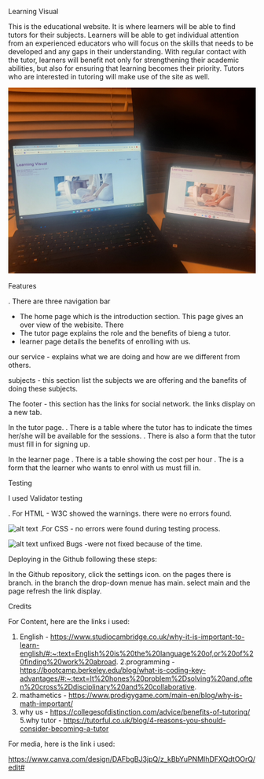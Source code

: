 Learning Visual

This is the educational website. It is where learners  will be able to find tutors for their subjects. Learners will be able to get individual attention from an experienced educators who will focus on the skills that needs to be developed and any gaps in their understanding. With regular contact with the tutor, learners will benefit not only for strengthening their academic abilities, but also for ensuring that learning becomes their priority. Tutors who are interested in tutoring will make use of the site as well.

![alt text](assets/images/20230302_032452.jpg)

Features

. There are three navigation bar 

- The home page which is the introduction section. This page gives an over view of the webisite. There  
- The tutor page explains the role and the benefits of bieng a tutor.
- learner page details the benefits of enrolling with us.

our service - explains what we are doing and how are we different from others.

subjects - this section list the subjects we are offering and the banefits of doing these subjects.

The footer - this section has the links for social network. the links display on a new tab.

In the tutor page.
. There is a table where the tutor has to indicate the times her/she will be available for the sessions.
. There is also a form that the tutor must fill in for signing up.

In the learner page
. There is a table showing the cost per hour
. The is a form that the learner who wants to enrol with us must fill in.

Testing

I used Validator testing

. For HTML - W3C showed the warnings. there were no errors found.


![alt text](/workspace/learning-visual/assets/images/validatehtml.png)
.For CSS - no errors were found during testing process.


![alt text](/workspace/learning-visual/assets/images/validatecss.png)
unfixed Bugs -were not fixed because of the time.

Deploying in the Github following these steps:

In the Github repository, click the settings icon. on the pages there is branch. in the branch the drop-down menue has main. select main and the page refresh the link display. 

Credits

For Content, here are the links i used:

1. English - https://www.studiocambridge.co.uk/why-it-is-important-to-learn-english/#:~:text=English%20is%20the%20language%20of,or%20of%20finding%20work%20abroad.
2.programming - https://bootcamp.berkeley.edu/blog/what-is-coding-key-advantages/#:~:text=It%20hones%20problem%2Dsolving%20and,often%20cross%2Ddisciplinary%20and%20collaborative.
3. mathametics - https://www.prodigygame.com/main-en/blog/why-is-math-important/
4. why us - https://collegesofdistinction.com/advice/benefits-of-tutoring/
5.why tutor - https://tutorful.co.uk/blog/4-reasons-you-should-consider-becoming-a-tutor

For media, here is the link i used:

https://www.canva.com/design/DAFbgBJ3jpQ/z_kBbYuPNMIhDFXQdtOOrQ/edit#


